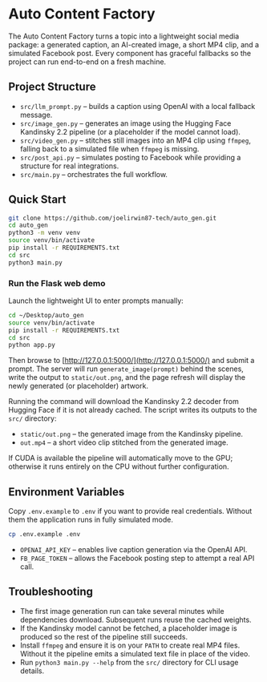 # Auto Content Factory

The Auto Content Factory turns a topic into a lightweight social media package: a generated caption, an AI-created image, a short MP4 clip, and a simulated Facebook post. Every component has graceful fallbacks so the project can run end-to-end on a fresh machine.

## Project Structure

- `src/llm_prompt.py` – builds a caption using OpenAI with a local fallback message.
- `src/image_gen.py` – generates an image using the Hugging Face Kandinsky 2.2 pipeline (or a placeholder if the model cannot load).
- `src/video_gen.py` – stitches still images into an MP4 clip using `ffmpeg`, falling back to a simulated file when `ffmpeg` is missing.
- `src/post_api.py` – simulates posting to Facebook while providing a structure for real integrations.
- `src/main.py` – orchestrates the full workflow.

## Quick Start

```bash
git clone https://github.com/joelirwin87-tech/auto_gen.git
cd auto_gen
python3 -m venv venv
source venv/bin/activate
pip install -r REQUIREMENTS.txt
cd src
python3 main.py
```

### Run the Flask web demo

Launch the lightweight UI to enter prompts manually:

```bash
cd ~/Desktop/auto_gen
source venv/bin/activate
pip install -r REQUIREMENTS.txt
cd src
python app.py
```

Then browse to [http://127.0.0.1:5000/](http://127.0.0.1:5000/) and submit a prompt. The server will run
`generate_image(prompt)` behind the scenes, write the output to `static/out.png`, and the page refresh will
display the newly generated (or placeholder) artwork.

Running the command will download the Kandinsky 2.2 decoder from Hugging Face if it is not already cached. The script writes its outputs to the `src/` directory:

- `static/out.png` – the generated image from the Kandinsky pipeline.
- `out.mp4` – a short video clip stitched from the generated image.

If CUDA is available the pipeline will automatically move to the GPU; otherwise it runs entirely on the CPU without further configuration.

## Environment Variables

Copy `.env.example` to `.env` if you want to provide real credentials. Without them the application runs in fully simulated mode.

```bash
cp .env.example .env
```

- `OPENAI_API_KEY` – enables live caption generation via the OpenAI API.
- `FB_PAGE_TOKEN` – allows the Facebook posting step to attempt a real API call.

## Troubleshooting

- The first image generation run can take several minutes while dependencies download. Subsequent runs reuse the cached weights.
- If the Kandinsky model cannot be fetched, a placeholder image is produced so the rest of the pipeline still succeeds.
- Install `ffmpeg` and ensure it is on your `PATH` to create real MP4 files. Without it the pipeline emits a simulated text file in place of the video.
- Run `python3 main.py --help` from the `src/` directory for CLI usage details.
